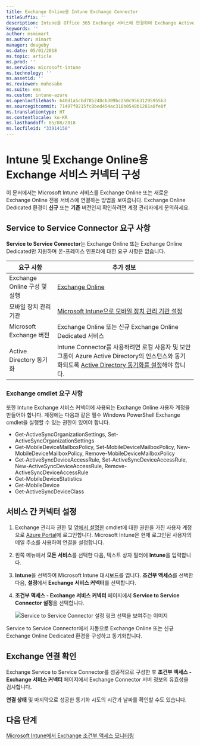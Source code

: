 ```yaml
---
title: Exchange Online용 Intune Exchange Connector
titleSuffix: ''
description: Intune을 Office 365 Exchange 서비스에 연결하여 Exchange ActiveSync MDM(모바일 장치 관리)을 지원합니다.
keywords: ''
author: msmimart
ms.author: mimart
manager: dougeby
ms.date: 05/01/2018
ms.topic: article
ms.prod: ''
ms.service: microsoft-intune
ms.technology: ''
ms.assetid: ''
ms.reviewer: muhosabe
ms.suite: ems
ms.custom: intune-azure
ms.openlocfilehash: 640d1a5cbd785248cb309bc250c95631295955b3
ms.sourcegitcommit: 71497f0215fc8bed454ac318b0548b1281a8fe0f
ms.translationtype: HT
ms.contentlocale: ko-KR
ms.lasthandoff: 05/08/2018
ms.locfileid: "33914158"
---
```

# <a name="configure-the-exchange-service-connector-for-intune-and-exchange-online"></a>Intune 및 Exchange Online용 Exchange 서비스 커넥터 구성

이 문서에서는 Microsoft Intune 서비스를 Exchange Online 또는 새로운 Exchange Online 전용 서비스에 연결하는 방법을 보여줍니다. Exchange Online Dedicated 환경이 **신규** 또는 **기존** 버전인지 확인하려면 계정 관리자에게 문의하세요.

## <a name="service-to-service-connector-requirements"></a>Service to Service Connector 요구 사항
**Service to Service Connector**는 Exchange Online 또는 Exchange Online Dedicated만 지원하며 온-프레미스 인프라에 대한 요구 사항은 없습니다.


|              요구 사항               |                                                                                                            추가 정보                                                                                                            |
|----------------------------------------|----------------------------------------------------------------------------------------------------------------------------------------------------------------------------------------------------------------------------------------|
| Exchange Online 구성 및 실행 |                                                                                 [Exchange Online](https://technet.microsoft.com/library/jj200580.aspx)                                                                                 |
|   모바일 장치 관리 기관   |                                                       [Microsoft Intune으로 모바일 장치 관리 기관 설정](mdm-authority-set.md)                                                       |
|       Microsoft Exchange 버전       |                                                                                      Exchange Online 또는 신규 Exchange Online Dedicated 서비스                                                                                      |
|    Active Directory 동기화    | Intune Connector를 사용하려면 로컬 사용자 및 보안 그룹이 Azure Active Directory의 인스턴스와 동기화되도록 [Active Directory 동기화를 설정](/intune/users-add)해야 합니다. |

### <a name="exchange-cmdlet-requirements"></a>Exchange cmdlet 요구 사항

또한 Intune Exchange 서비스 커넥터에 사용되는 Exchange Online 사용자 계정을 만들어야 합니다. 계정에는 다음과 같은 필수 Windows PowerShell Exchange cmdlet을 실행할 수 있는 권한이 있어야 합니다.

 - Get-ActiveSyncOrganizationSettings, Set-ActiveSyncOrganizationSettings
 - Get-MobileDeviceMailboxPolicy, Set-MobileDeviceMailboxPolicy, New-MobileDeviceMailboxPolicy, Remove-MobileDeviceMailboxPolicy
 - Get-ActiveSyncDeviceAccessRule, Set-ActiveSyncDeviceAccessRule, New-ActiveSyncDeviceAccessRule, Remove-ActiveSyncDeviceAccessRule
 - Get-MobileDeviceStatistics
 - Get-MobileDevice
 - Get-ActiveSyncDeviceClass

## <a name="set-up-the-service-to-service-connector"></a>서비스 간 커넥터 설정

1. Exchange 관리자 권한 및 [앞에서 설명한](#exchange-cmdlet-requirements) cmdlet에 대한 권한을 가진 사용자 계정으로 [Azure Portal](http://portal.azure.com)에 로그인합니다. Microsoft Intune은 현재 로그인된 사용자의 메일 주소를 사용하여 연결을 설정합니다.

2. 왼쪽 메뉴에서 **모든 서비스**를 선택한 다음, 텍스트 상자 필터에 **Intune**을 입력합니다.

3. **Intune**을 선택하여 Microsoft Intune 대시보드를 엽니다. **조건부 액세스**를 선택한 다음, **설정**에서 **Exchange 서비스 커넥터**를 선택합니다.

4.  **조건부 액세스 - Exchange 서비스 커넥터** 페이지에서 **Service to Service Connector 설정**을 선택합니다. 
   
     ![Service to Service Connector 설정 링크 선택을 보여주는 이미지](media/exchange_service_connector.png)

Service to Service Connector에서 자동으로 Exchange Online 또는 신규 Exchange Online Dedicated 환경을 구성하고 동기화합니다.

## <a name="validate-your-exchange-connection"></a>Exchange 연결 확인

Exchange Service to Service Connector를 성공적으로 구성한 후 **조건부 액세스 - Exchange 서비스 커넥터** 페이지에서 Exchange Connector 서버 정보의 유효성을 검사합니다.

**연결 상태** 및 마지막으로 성공한 동기화 시도의 시간과 날짜를 확인할 수도 있습니다.

## <a name="next-steps"></a>다음 단계
[Microsoft Intune에서 Exchange 조건부 액세스 모니터링](conditional-access-exchange-monitor.md)